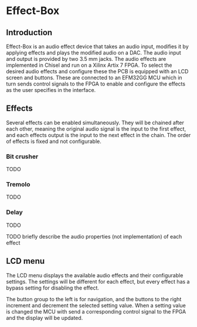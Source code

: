 # Effect-Box

## Introduction
Effect-Box is an audio effect device that takes an audio input, modifies it by applying effects and plays the modified audio on a DAC.
The audio input and output is provided by two 3.5 mm jacks.
The audio effects are implemented in Chisel and run on a Xilinx Artix 7 FPGA.
To select the desired audio effects and configure these the PCB is equipped with an LCD screen and buttons.
These are connected to an EFM32GG MCU which in turn sends control signals to the FPGA to enable and configure the effects as the user specifies in the interface.

## Effects
Several effects can be enabled simultaneously.
They will be chained after each other, meaning the original audio signal is the input to the first effect, and each effects output is the input to the next effect in the chain.
The order of effects is fixed and not configurable.

### Bit crusher
TODO

### Tremolo
TODO

### Delay
TODO

TODO briefly describe the audio properties (not implementation) of each effect

## LCD menu
The LCD menu displays the available audio effects and their configurable settings.
The settings will be different for each effect, but every effect has a bypass setting for disabling the effect.

The button group to the left is for navigation, and the buttons to the right increment and decrement the selected setting value.
When a setting value is changed the MCU with send a corresponding control signal to the FPGA and the display will be updated.
